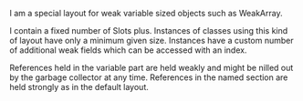 I am a special layout for weak variable sized objects such as WeakArray.I contain a fixed number of Slots plus.Instances of classes using this kind of layout have only a minimum given size. Instances have a custom number of additional weak fields which can be accessed with an index.References held in the variable part are held weakly and might be nilled out by the garbage collector at any time. References in the named section are held strongly as in the default layout.